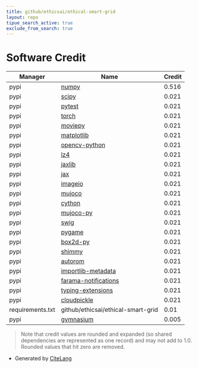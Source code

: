 ```yaml
---
title: github/ethicsai/ethical-smart-grid
layout: repo
tipue_search_active: true
exclude_from_search: true
---
```

# Software Credit

|Manager|Name|Credit|
|-------|----|------|
|pypi|[numpy](https://www.numpy.org)|0.516|
|pypi|[scipy](https://scipy.org/)|0.021|
|pypi|[pytest](https://pypi.org/project/pytest)|0.021|
|pypi|[torch](https://pypi.org/project/torch)|0.021|
|pypi|[moviepy](https://pypi.org/project/moviepy)|0.021|
|pypi|[matplotlib](https://pypi.org/project/matplotlib)|0.021|
|pypi|[opencv-python](https://pypi.org/project/opencv-python)|0.021|
|pypi|[lz4](https://pypi.org/project/lz4)|0.021|
|pypi|[jaxlib](https://pypi.org/project/jaxlib)|0.021|
|pypi|[jax](https://pypi.org/project/jax)|0.021|
|pypi|[imageio](https://pypi.org/project/imageio)|0.021|
|pypi|[mujoco](https://pypi.org/project/mujoco)|0.021|
|pypi|[cython](https://pypi.org/project/cython)|0.021|
|pypi|[mujoco-py](https://pypi.org/project/mujoco-py)|0.021|
|pypi|[swig](https://pypi.org/project/swig)|0.021|
|pypi|[pygame](https://pypi.org/project/pygame)|0.021|
|pypi|[box2d-py](https://pypi.org/project/box2d-py)|0.021|
|pypi|[shimmy](https://pypi.org/project/shimmy)|0.021|
|pypi|[autorom](https://pypi.org/project/autorom)|0.021|
|pypi|[importlib-metadata](https://pypi.org/project/importlib-metadata)|0.021|
|pypi|[farama-notifications](https://pypi.org/project/farama-notifications)|0.021|
|pypi|[typing-extensions](https://pypi.org/project/typing-extensions)|0.021|
|pypi|[cloudpickle](https://pypi.org/project/cloudpickle)|0.021|
|requirements.txt|github/ethicsai/ethical-smart-grid|0.01|
|pypi|[gymnasium](https://farama.org)|0.005|


> Note that credit values are rounded and expanded (so shared dependencies are represented as one record) and may not add to 1.0. Rounded values that hit zero are removed.


- Generated by [CiteLang](https://github.com/vsoch/citelang)
